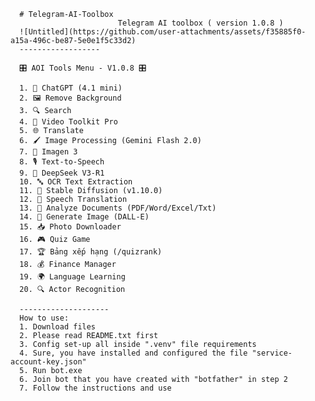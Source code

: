       # Telegram-AI-Toolbox
                            Telegram AI toolbox ( version 1.0.8 )
      ![Untitled](https://github.com/user-attachments/assets/f35885f0-a15a-496c-be87-5e0e1f5c33d2)
      ------------------
      
      🎛️ AOI Tools Menu - V1.0.8 🎛️
      
      1. 🧠 ChatGPT (4.1 mini)
      2. 🖼️ Remove Background
      3. 🔍 Search
      4. 🎥 Video Toolkit Pro
      5. 🌐 Translate
      6. 🖌️ Image Processing (Gemini Flash 2.0)
      7. 🎨 Imagen 3
      8. 🎙️ Text-to-Speech
      9. 🚀 DeepSeek V3-R1
      10. 🔤 OCR Text Extraction
      11. 🎨 Stable Diffusion (v1.10.0)
      12. 🎤 Speech Translation
      13. 📄 Analyze Documents (PDF/Word/Excel/Txt)
      14. 🎨 Generate Image (DALL-E)
      15. 📥 Photo Downloader
      16. 🎮 Quiz Game
      17. 🏆 Bảng xếp hạng (/quizrank)
      18. 💰 Finance Manager
      19. 🌍 Language Learning
      20. 🔍 Actor Recognition
      
      --------------------
      How to use:
      1. Download files
      2. Please read README.txt first
      3. Config set-up all inside ".venv" file requirements
      4. Sure, you have installed and configured the file "service-account-key.json"
      5. Run bot.exe
      6. Join bot that you have created with "botfather" in step 2
      7. Follow the instructions and use

